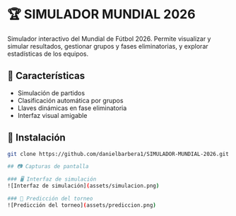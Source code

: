 # 🏆 SIMULADOR MUNDIAL 2026

Simulador interactivo del Mundial de Fútbol 2026. Permite visualizar y simular resultados, gestionar grupos y fases eliminatorias, y explorar estadísticas de los equipos.

## 📌 Características

- Simulación de partidos
- Clasificación automática por grupos
- Llaves dinámicas en fase eliminatoria
- Interfaz visual amigable

## 🚀 Instalación

```bash
git clone https://github.com/danielbarbera1/SIMULADOR-MUNDIAL-2026.git

## 📷 Capturas de pantalla

### 🖥️ Interfaz de simulación
![Interfaz de simulación](assets/simulacion.png)

### 🏁 Predicción del torneo
![Predicción del torneo](assets/prediccion.png)

